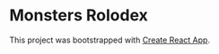 Monsters Rolodex
================

This project was bootstrapped with [Create React App](https://github.com/facebook/create-react-app).

